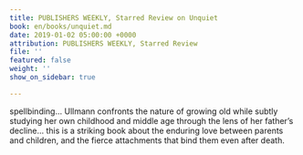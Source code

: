 ```yaml
---
title: PUBLISHERS WEEKLY, Starred Review on Unquiet
book: en/books/unquiet.md
date: 2019-01-02 05:00:00 +0000
attribution: PUBLISHERS WEEKLY, Starred Review
file: ''
featured: false
weight: ''
show_on_sidebar: true

---
```

spellbinding… Ullmann confronts the nature of growing old while subtly studying her own childhood and middle age through the lens of her father’s decline… this is a striking book about the enduring love between parents and children, and the fierce attachments that bind them even after death.